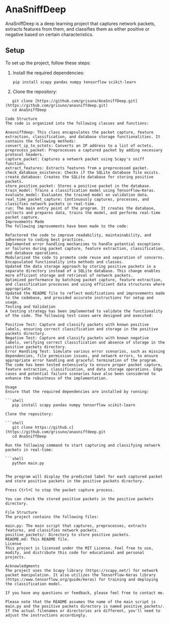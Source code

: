 # AnaSniffDeep

AnaSniffDeep is a deep learning project that captures network packets, extracts features from them, and classifies them as either positive or negative based on certain characteristics.

## Setup

To set up the project, follow these steps:

1. Install the required dependencies:

   ```shell
   pip install scapy pandas numpy tensorflow scikit-learn
2. Clone the repository:

```shell
   git clone [https://github.com/grisuno/AnaSniffDeep.git](https://github.com/grisuno/anasniffdeep.git)
   cd AnaSniffDeep
   
Code Structure
The code is organized into the following classes and functions:

Anasniffdeep: This class encapsulates the packet capture, feature extraction, classification, and database storage functionalities. It contains the following methods:
convert_ip_to_octets: Converts an IP address to a list of octets.
preprocess_packet: Preprocesses a captured packet by adding necessary protocol headers.
capture_packet: Captures a network packet using Scapy's sniff function.
extract_features: Extracts features from a preprocessed packet.
check_database_existence: Checks if the SQLite database file exists.
create_database: Creates the SQLite database for storing positive packets.
store_positive_packet: Stores a positive packet in the database.
train_model: Trains a classification model using TensorFlow-Keras.
evaluate_model: Evaluates the trained model on validation data.
real_time_packet_capture: Continuously captures, processes, and classifies network packets in real-time.
run: The main entry point of the program. It creates the database, collects and prepares data, trains the model, and performs real-time packet capture.
Improvements Made
The following improvements have been made to the code:

Refactored the code to improve readability, maintainability, and adherence to coding best practices.
Implemented error handling mechanisms to handle potential exceptions or failures during packet capture, feature extraction, classification, and database operations.
Modularized the code to promote code reuse and separation of concerns. Encapsulated functionality into methods and classes.
Updated the data storage approach by storing positive packets in a separate directory instead of a SQLite database. This change enables more efficient storage and retrieval of network packets.
Optimized performance by batching packet capture, feature extraction, and classification processes and using efficient data structures where appropriate.
Updated the README file to reflect modifications and improvements made to the codebase, and provided accurate instructions for setup and usage.
Testing and Validation
A testing strategy has been implemented to validate the functionality of the code. The following test cases were designed and executed:

Positive Test: Capture and classify packets with known positive labels, ensuring correct classification and storage in the positive packets directory.
Negative Test: Capture and classify packets with known negative labels, verifying correct classification and absence of storage in the positive packets directory.
Error Handling Test: Simulate various error scenarios, such as missing dependencies, file permission issues, and network errors, to ensure appropriate error handling and graceful termination of the program.
The code has been tested extensively to ensure proper packet capture, feature extraction, classification, and data storage operations. Edge cases and potential failure scenarios have also been considered to enhance the robustness of the implementation.

Usage
Ensure that the required dependencies are installed by running:

```shell
   pip install scapy pandas numpy tensorflow scikit-learn
   
Clone the repository:

```shell
   git clone https://github.c](https://github.com/grisuno/anasniffdeep.git
   cd AnaSniffDeep
   
Run the following command to start capturing and classifying network packets in real-time:

```shell
   python main.py
   
   
The program will display the predicted label for each captured packet and store positive packets in the positive packets directory.

Press Ctrl+C to stop the packet capture process.

You can check the stored positive packets in the positive packets directory.

File Structure
The project contains the following files:

main.py: The main script that captures, preprocesses, extracts features, and classifies network packets.
positive_packets/: Directory to store positive packets.
README.md: This README file.
License
This project is licensed under the MIT License. Feel free to use, modify, and distribute this code for educational and personal projects.

Acknowledgments
The project uses the Scapy library (https://scapy.net/) for network packet manipulation. It also utilizes the TensorFlow-Keras library (https://www.tensorflow.org/guide/keras) for training and deploying the classification model.

If you have any questions or feedback, please feel free to contact me.

Please note that the README assumes the name of the main script is main.py and the positive packets directory is named positive_packets/. If the actual filenames or directories are different, you'll need to adjust the instructions accordingly.
